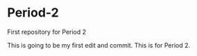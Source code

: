 # Period-2
First repository for Period 2

This is going to be my first edit and commit. This is for Period 2.
